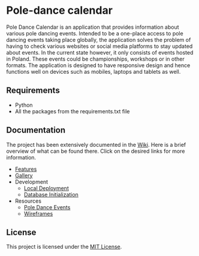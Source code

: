 # **Pole-dance calendar**

Pole Dance Calendar is an application that provides information about various pole dancing events. Intended to be a one-place access to pole dancing events taking place globally, the application solves the problem of having to check various websites or social media platforms to stay updated about events. In the current state however, it only consists of events hosted in Poland. These events could be championships, workshops or in other formats.
The application is designed to have responsive design and hence functions well on devices such as mobiles, laptops and tablets as well.

## Requirements

* Python 
* All the packages from the requirements.txt file

## Documentation

The project has been extensively documented in the [Wiki](https://github.com/aczarnek/pole-dance-calendar/wiki). Here is a brief overview of what can be found there. Click on the desired links for more information.

* [Features](https://github.com/aczarnek/pole-dance-calendar/wiki/Features)
* [Gallery](https://github.com/aczarnek/pole-dance-calendar/wiki/Gallery)
* Development 
    * [Local Deployment](https://github.com/aczarnek/pole-dance-calendar/wiki/Local-Deployment)
    * [Database Initialization](https://github.com/aczarnek/pole-dance-calendar/wiki/Database-initialization)
* Resources
    * [Pole Dance Events](https://github.com/aczarnek/pole-dance-calendar/wiki/Pole-Dance-Events)
    * [Wireframes](https://github.com/aczarnek/pole-dance-calendar/wiki/Wireframes)

## License

This project is licensed under the [MIT License](https://github.com/aczarnek/pole-dance-calendar/blob/master/LICENSE).
